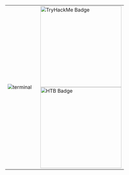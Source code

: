 <table border="0" cellspacing="0" cellpadding="0" frame="void" rules="none" style="border-collapse: collapse !important; border: none !important;">
  <tr>
    <td style="border: none !important;">
      <img src="https://github.com/user-attachments/assets/f6b6cfd6-91c9-4de9-8c5c-b4d8b15b51f7" alt="terminal">
    </td>
    <td style="vertical-align: top; padding-left: 20px; border: none !important;">
      <a href="https://tryhackme.com/p/XenonSaint">
        <img src="https://tryhackme-badges.s3.amazonaws.com/XenonSaint.png?update=1014" alt="TryHackMe Badge" width="260">
      </a>
      <br>
      <a href="https://app.hackthebox.com/profile/1688350">
        <img src="https://www.hackthebox.com/badge/image/1688350" alt="HTB Badge" width="260">
      </a>
    </td>
  </tr>
</table>
